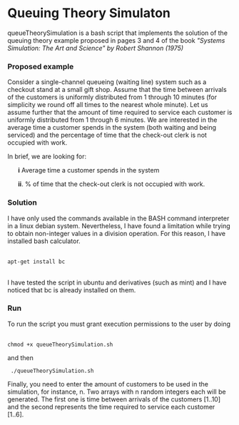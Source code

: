 <h1>Queuing Theory Simulaton</h1>

queueTheorySimulation is a bash script that implements the solution of the queuing theory example proposed in pages 3 and 4 of the book <cite>"Systems Simulation: The Art and Science" by Robert Shannon (1975)</cite> 

<h3>Proposed example</h3>

Consider a single-channel queueing (waiting line) system such as a checkout stand at a small gift shop. Assume that
the time between arrivals of the customers is uniformly distributed from 1 through 10 minutes (for simplicity we
round off all times to the nearest whole minute). Let us assume further that the amount of time required to service
each customer is uniformly distributed from 1 through 6 minutes. We are interested in the average time a customer
spends in the system (both waiting and being serviced) and the percentage of time that the check-out clerk is not
occupied with work.


In brief, we are looking for:

<ul>
<b>i</b> Average time a customer spends in the system
</ul>
<ul>
<b>ii</b>. % of time that the check-out clerk is not occupied with work.

</ul>

<h3>Solution</h3>

I have only used the commands available in the BASH command interpreter in a linux debian system. 
Nevertheless, I have found a limitation while trying to obtain non-integer values in a division operation.
For this reason, I have installed bash calculator.<br><br>

<code>apt-get install bc</code> <br><br>

I have tested the script in ubuntu and derivatives (such as mint) and I have noticed that bc is already installed
on them.

<h3>Run</h3>

To run the script you must grant execution permissions to the user by doing<br><br>

<code>chmod +x queueTheorySimulation.sh</code><br>

and then

<code> ./queueTheorySimulation.sh </code>

Finally, you need to enter the amount of customers to be used in the simulation, for instance, n.
Two arrays with n random integers each will be generated. The first one is time between arrivals of the customers [1..10] and the second represents the time required to service each customer [1..6].

